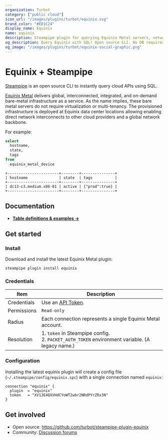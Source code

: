 ```yaml
---
organization: Turbot
category: ["public cloud"]
icon_url: "/images/plugins/turbot/equinix.svg"
brand_color: "#ED1C24"
display_name: Equinix
name: equinix
description: Steampipe plugin for querying Equinix Metal servers, networks, facilities and more.
og_description: Query Equinix with SQL! Open source CLI. No DB required. 
og_image: "/images/plugins/turbot/equinix-social-graphic.png"
---
```


# Equinix + Steampipe

[Steampipe](https://steampipe.io) is an open source CLI to instantly query cloud APIs using SQL.

[Equinix Metal](https://metal.equinix.com) delivers global, interconnected, integrated, and on-demand bare-metal infrastructure as a service. As the name implies, these bare metal servers do not require virtualization or multi-tenancy. The provisioned infrastructure is deployed at Equinix data center locations allowing enabling direct network interconnects to other cloud providers and a global network backbone.

For example:

```sql
select 
  hostname, 
  state,
  tags
from 
  equinix_metal_device
```

```
+-----------------------+--------+---------------+
| hostname              | state  | tags          |
+-----------------------+--------+---------------+
| dc13-c3.medium.x86-01 | active | {"prod":true} |
+-----------------------+--------+---------------+
```

## Documentation

- **[Table definitions & examples →](/plugins/turbot/equinix/tables)**

## Get started

### Install

Download and install the latest Equinix Metal plugin:

```bash
steampipe plugin install equinix
```

### Credentials

| Item | Description |
| - | - |
| Credentials | Use an [API Token](https://metal.equinix.com/developers/api/). |
| Permissions | `Read-only` |
| Radius | Each connection represents a single Equinix Metal account. |
| Resolution |  1. `token` in Steampipe config.<br />2. `PACKET_AUTH_TOKEN` environment variable. (A legacy name.) |

### Configuration

Installing the latest equinix plugin will create a config file (`~/.steampipe/config/equinix.spc`) with a single connection named `equinix`:

```hcl
connection "equinix" {
  plugin  = "equinix"
  token   = "XV1JE4QXVHdCYoWT2wbr2NRdPYrZRx3N"
}
```

## Get involved

* Open source: https://github.com/turbot/steampipe-plugin-equinix
* Community: [Discussion forums](https://github.com/turbot/steampipe/discussions)